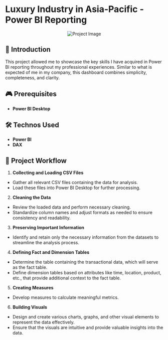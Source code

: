 # Luxury Industry in Asia-Pacific - Power BI Reporting

<div style="text-align: center;">
    <img src="https://img.lemde.fr/2023/04/28/0/1880/6336/6336/320/320/75/0/87505ba_1682689815675-dsc5241.jpg" alt="Project Image" />
</div>

## 🚀 Introduction

This project allowed me to showcase the key skills I have acquired in Power BI reporting throughout my professional experiences. Similar to what is expected of me in my company, this dashboard combines simplicity, completeness, and clarity.

## 🎮 Prerequisites

- **Power BI Desktop**

## 🛠️ Technos Used

- **Power BI**
- **DAX**

## 🔑 Project Workflow

1. **Collecting and Loading CSV Files**
- Gather all relevant CSV files containing the data for analysis.
- Load these files into Power BI Desktop for further processing.

2. **Cleaning the Data**
- Review the loaded data and perform necessary cleaning.
- Standardize column names and adjust formats as needed to ensure consistency and readability.

3. **Preserving Important Information**
- Identify and retain only the necessary information from the datasets to streamline the analysis process.

4. **Defining Fact and Dimension Tables**
- Determine the table containing the transactional data, which will serve as the fact table.
- Define dimension tables based on attributes like time, location, product, etc., that provide additional context to the fact table.

5. **Creating Measures**
- Develop measures to calculate meaningful metrics.

6. **Building Visuals**
- Design and create various charts, graphs, and other visual elements to represent the data effectively.
- Ensure that the visuals are intuitive and provide valuable insights into the data.


